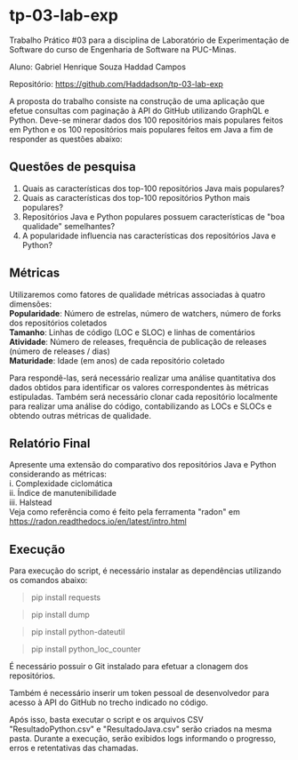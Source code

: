 # tp-03-lab-exp

Trabalho Prático #03 para a disciplina de Laboratório de Experimentação de Software do curso de Engenharia de Software na PUC-Minas.

Aluno: Gabriel Henrique Souza Haddad Campos

Repositório: https://github.com/Haddadson/tp-03-lab-exp

A proposta do trabalho consiste na construção de uma aplicação que efetue consultas com paginação à API do GitHub utilizando GraphQL e Python.
Deve-se minerar dados dos 100 repositórios mais populares feitos em Python e os 100 repositórios mais populares feitos em Java a fim de responder as questões abaixo:

## Questões de pesquisa
1. Quais as características dos top-100 repositórios Java mais populares?
2. Quais as características dos top-100 repositórios Python mais populares?
3. Repositórios Java e Python populares possuem características de "boa qualidade" semelhantes?
4. A popularidade influencia nas características dos repositórios Java e Python?

## Métricas
Utilizaremos como fatores de qualidade métricas associadas à quatro dimensões:  
**Popularidade**: Número de estrelas, número de watchers, número de forks dos repositórios coletados  
**Tamanho**: Linhas de código (LOC e SLOC) e linhas de comentários  
**Atividade**: Número de releases, frequência de publicação de releases (número de releases / dias)  
**Maturidade**: Idade (em anos) de cada repositório coletado  

Para respondê-las, será necessário realizar uma análise quantitativa dos dados obtidos para identificar os valores correspondentes às métricas estipuladas.
Também será necessário clonar cada repositório localmente para realizar uma análise do código, contabilizando as LOCs e SLOCs e obtendo outras métricas de qualidade.

## Relatório Final
Apresente uma extensão do comparativo dos repositórios Java e Python considerando as métricas:  
i. Complexidade ciclomática  
ii. Índice de manutenibilidade  
iii. Halstead  
Veja como referência como é feito pela ferramenta "radon" em https://radon.readthedocs.io/en/latest/intro.html


## Execução

Para execução do script, é necessário instalar as dependências utilizando os comandos abaixo:

> pip install requests

> pip install dump

> pip install python-dateutil

> pip install python_loc_counter

É necessário possuir o Git instalado para efetuar a clonagem dos repositórios.

Também é necessário inserir um token pessoal de desenvolvedor para acesso à API do GitHub no trecho indicado no código.

Após isso, basta executar o script e os arquivos CSV "ResultadoPython.csv" e "ResultadoJava.csv" serão criados na mesma pasta.
Durante a execução, serão exibidos logs informando o progresso, erros e retentativas das chamadas.
